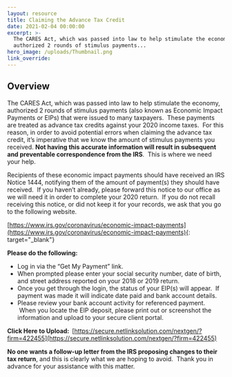 ```yaml
---
layout: resource
title: Claiming the Advance Tax Credit
date: 2021-02-04 00:00:00
excerpt: >-
  The CARES Act, which was passed into law to help stimulate the economy,
  authorized 2 rounds of stimulus payments...
hero_image: /uploads/Thumbnail.png
link_override:
---
```


## **Overview**

The CARES Act, which was passed into law to help stimulate the economy, authorized 2 rounds of stimulus payments (also known as Economic Impact Payments or EIPs) that were issued to many taxpayers.&nbsp; These payments are treated as advance tax credits against your 2020 income taxes.&nbsp; For this reason, in order to avoid potential errors when claiming the advance tax credit, it’s imperative that we know the amount of stimulus payments you received.&nbsp;**Not having this accurate information will result in subsequent and preventable correspondence from the IRS**.&nbsp; This is where we need your help.&nbsp;

Recipients of these economic impact payments should have received an IRS Notice 1444, notifying them of the amount of payment(s) they should have received.&nbsp; If you haven’t already, please forward this notice to our office as we will need it in order to complete your 2020 return.&nbsp; If you do not recall receiving this notice, or did not keep it for your records, we ask that you go to the following website.

[https://www.irs.gov/coronavirus/economic-impact-payments](https://www.irs.gov/coronavirus/economic-impact-payments){: target="_blank"}

**Please do the following:**

* Log in via the “Get My Payment” link.&nbsp;
* When prompted please enter your social security number, date of birth, and street address reported on your 2018 or 2019 return.
* Once you get through the login, the status of your EIP(s) will appear.&nbsp; If payment was made it will indicate date paid and bank account details.&nbsp;
* Please review your bank account activity for referenced payment. &nbsp;When you locate the EIP deposit, please print out or screenshot the information and upload to your secure client portal.

**Click Here to Upload: &nbsp;**[https://secure.netlinksolution.com/nextgen/?firm=422455](https://secure.netlinksolution.com/nextgen/?firm=422455)

**No one wants a follow-up letter from the IRS proposing changes to their tax return**, and this is clearly what we are hoping to avoid.&nbsp; Thank you in advance for your assistance with this matter.
